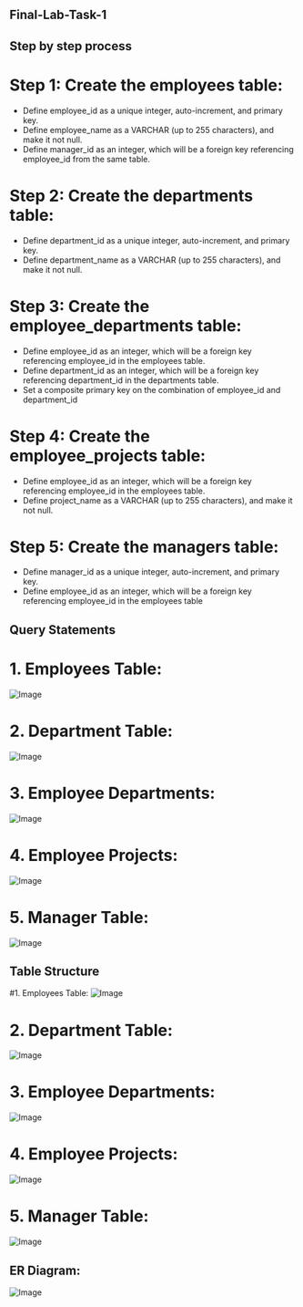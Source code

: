 ## Final-Lab-Task-1

## Step by step process
# Step 1: Create the employees table:

* Define employee_id as a unique integer, auto-increment, and primary key.
* Define employee_name as a VARCHAR (up to 255 characters), and make it not null.
* Define manager_id as an integer, which will be a foreign key referencing employee_id from the same table.

# Step 2: Create the departments table:

* Define department_id as a unique integer, auto-increment, and primary key.
* Define department_name as a VARCHAR (up to 255 characters), and make it not null.

# Step 3: Create the employee_departments table:

* Define employee_id as an integer, which will be a foreign key referencing employee_id in the employees table.
* Define department_id as an integer, which will be a foreign key referencing department_id in the departments table.
* Set a composite primary key on the combination of employee_id and department_id

# Step 4: Create the employee_projects table:

* Define employee_id as an integer, which will be a foreign key referencing employee_id in the employees table.
* Define project_name as a VARCHAR (up to 255 characters), and make it not null.

# Step 5: Create the managers table:

* Define manager_id as a unique integer, auto-increment, and primary key.
* Define employee_id as an integer, which will be a foreign key referencing employee_id in the employees table

## Query Statements

# 1. Employees Table:
![Image](https://github.com/CMHalili/EDM-V3/blob/468aeb58e71a5e6c8999cc7e3ea7973b830e265a/Images/Task%201%20QS.png)

# 2. Department Table:
![Image](https://github.com/CMHalili/EDM-V3/blob/cc6a7c0145de1c9e9beef93e4acc90b7d0943e4c/Images/Task%202%20QS.png)

# 3. Employee Departments:
![Image](https://github.com/CMHalili/EDM-V3/blob/cc6a7c0145de1c9e9beef93e4acc90b7d0943e4c/Images/Task%203%20Qs.png)

# 4. Employee Projects:
![Image](https://github.com/CMHalili/EDM-V3/blob/cc6a7c0145de1c9e9beef93e4acc90b7d0943e4c/Images/task%204%20Qs.png)

# 5. Manager Table:
![Image](https://github.com/CMHalili/EDM-V3/blob/cc6a7c0145de1c9e9beef93e4acc90b7d0943e4c/Images/task%205%20Qs.png)

## Table Structure
#1. Employees Table:
![Image](https://github.com/CMHalili/EDM-V3/blob/cc6a7c0145de1c9e9beef93e4acc90b7d0943e4c/Images/Task%201%20Tbl%20Structure.png)

# 2. Department Table:
![Image](https://github.com/CMHalili/EDM-V3/blob/cc6a7c0145de1c9e9beef93e4acc90b7d0943e4c/Images/Task%202%20tbl%20structure.png)

# 3. Employee Departments:
![Image](https://github.com/CMHalili/EDM-V3/blob/cc6a7c0145de1c9e9beef93e4acc90b7d0943e4c/Images/task%203%20tbl%20structure.png)

# 4. Employee Projects:
![Image](https://github.com/CMHalili/EDM-V3/blob/cc6a7c0145de1c9e9beef93e4acc90b7d0943e4c/Images/task%204%20tbl%20structure.png)

# 5. Manager Table:
![Image](https://github.com/CMHalili/EDM-V3/blob/cc6a7c0145de1c9e9beef93e4acc90b7d0943e4c/Images/task%205%20tbl%20structure.png)

## ER Diagram:
![Image](https://github.com/CMHalili/EDM-V3/blob/cc6a7c0145de1c9e9beef93e4acc90b7d0943e4c/Images/final%20lab%20task%201%20er%20diagram.jpg)
